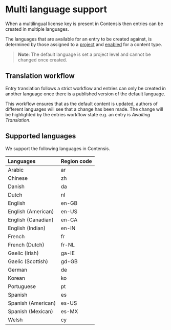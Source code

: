 # Multi language support
When a multilingual license key is present in Contensis then entries can be created in multiple languages.

The languages that are available for an entry to be created against, is determined by those assigned to a [project](/projects/update-a-project.md) and [enabled](/content-types/enable-disable-languages.md) for a content type.

> **Note**: The default language is set a project level and cannot be changed once created.

## Translation workflow
Entry translation follows a strict workflow and entries can only be created in another language once there is a published version of the default language. 

This workflow ensures that as the default content is updated, authors of different languages will see that a change has been made. The change will be highlighted by the entries workflow state e.g. an entry is *Awaiting Translation*.

## Supported languages
We support the following languages in Contensis.

| Languages | Region code  |
|:--|:--|
| Arabic | ar |
| Chinese | zh |
| Danish | da |
| Dutch | nl |
| English | en-GB  |
| English (American) | en-US |
| English (Canadian) | en-CA |
| English (Indian) | en-IN |
| French | fr |
| French (Dutch) | fr-NL|
| Gaelic (Irish) | ga-IE |
| Gaelic (Scottish) | gd-GB |
| German | de |
| Korean | ko |
| Portuguese | pt |
| Spanish | es |
| Spanish (American) | es-US |
| Spanish (Mexican) | es-MX |
| Welsh | cy |

